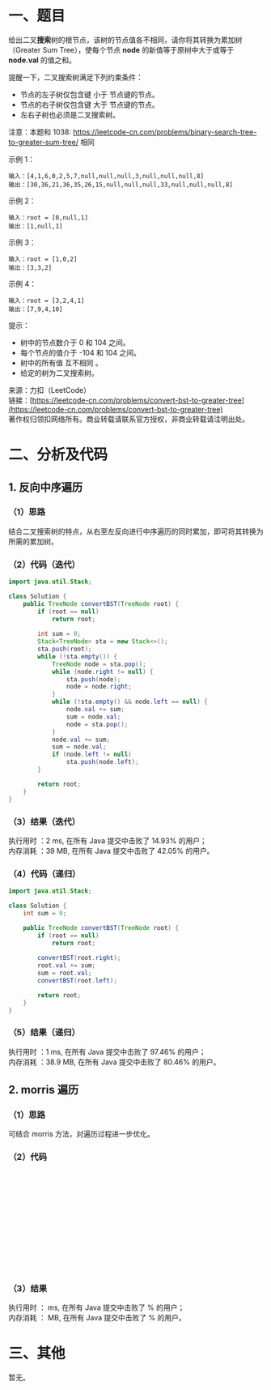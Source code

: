 # 一、题目
给出二叉**搜索**树的根节点，该树的节点值各不相同，请你将其转换为累加树（Greater Sum Tree），使每个节点 **node** 的新值等于原树中大于或等于 **node.val** 的值之和。   
   
提醒一下，二叉搜索树满足下列约束条件：   
   
- 节点的左子树仅包含键 小于 节点键的节点。   
- 节点的右子树仅包含键 大于 节点键的节点。   
- 左右子树也必须是二叉搜索树。   
   
注意：本题和 1038: https://leetcode-cn.com/problems/binary-search-tree-to-greater-sum-tree/ 相同   
   
示例 1：   
```
输入：[4,1,6,0,2,5,7,null,null,null,3,null,null,null,8]
输出：[30,36,21,36,35,26,15,null,null,null,33,null,null,null,8]
``` 
     
示例 2：   
```
输入：root = [0,null,1]
输出：[1,null,1]
```
   
示例 3：   
```
输入：root = [1,0,2]
输出：[3,3,2]
```
   
示例 4：   
```
输入：root = [3,2,4,1]
输出：[7,9,4,10]
```
   
提示：   
- 树中的节点数介于 0 和 104 之间。   
- 每个节点的值介于 -104 和 104 之间。   
- 树中的所有值 互不相同 。   
- 给定的树为二叉搜索树。   
   
来源：力扣（LeetCode）   
链接：[https://leetcode-cn.com/problems/convert-bst-to-greater-tree](https://leetcode-cn.com/problems/convert-bst-to-greater-tree)   
著作权归领扣网络所有。商业转载请联系官方授权，非商业转载请注明出处。   
# 二、分析及代码    
## 1. 反向中序遍历
### （1）思路 
结合二叉搜索树的特点，从右至左反向进行中序遍历的同时累加，即可将其转换为所需的累加树。   
### （2）代码（迭代）  
```Java
import java.util.Stack;

class Solution {
    public TreeNode convertBST(TreeNode root) {
        if (root == null)
            return root;
        
        int sum = 0;
        Stack<TreeNode> sta = new Stack<>();
        sta.push(root);
        while (!sta.empty()) {
            TreeNode node = sta.pop();
            while (node.right != null) {
                sta.push(node);
                node = node.right;
            }
            while (!sta.empty() && node.left == null) {
                node.val += sum;
                sum = node.val;
                node = sta.pop();
            }
            node.val += sum;
            sum = node.val;
            if (node.left != null)
                sta.push(node.left);     
        }

        return root;        
    }
}
```
### （3）结果（迭代）
执行用时 ：2 ms, 在所有 Java 提交中击败了 14.93% 的用户；  
内存消耗 ：39 MB, 在所有 Java 提交中击败了 42.05% 的用户。  
### （4）代码（递归）  
```Java
import java.util.Stack;

class Solution {
    int sum = 0;

    public TreeNode convertBST(TreeNode root) {
        if (root == null)
            return root;
            
        convertBST(root.right);
        root.val += sum;
        sum = root.val;
        convertBST(root.left);

        return root;        
    }
}
```
### （5）结果（递归）
执行用时 ：1 ms, 在所有 Java 提交中击败了 97.46% 的用户；  
内存消耗 ：38.9 MB, 在所有 Java 提交中击败了 80.46% 的用户。  
## 2. morris 遍历
### （1）思路 
可结合 morris 方法，对遍历过程进一步优化。   
### （2）代码  
```Java
















```
### （3）结果
执行用时 ： ms, 在所有 Java 提交中击败了 % 的用户；  
内存消耗 ： MB, 在所有 Java 提交中击败了 % 的用户。  
# 三、其他
暂无。   
